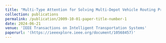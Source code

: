 ```yaml
---
title: "Multi-Type Attention for Solving Multi-Depot Vehicle Routing Problems"
collection: publications
permalink: /publication/2009-10-01-paper-title-number-1
date: 2024-06-21
venue: 'IEEE Transactions on Intelligent Transportation Systems'
paperurl: '(https://ieeexplore.ieee.org/document/10568457)'
---
```


